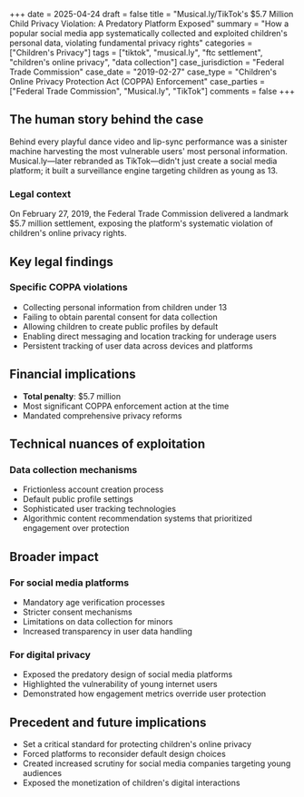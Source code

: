 +++
date = 2025-04-24
draft = false
title = "Musical.ly/TikTok's $5.7 Million Child Privacy Violation: A Predatory Platform Exposed"
summary = "How a popular social media app systematically collected and exploited children's personal data, violating fundamental privacy rights"
categories = ["Children's Privacy"]
tags = ["tiktok", "musical.ly", "ftc settlement", "children's online privacy", "data collection"]
case_jurisdiction = "Federal Trade Commission"
case_date = "2019-02-27"
case_type = "Children's Online Privacy Protection Act (COPPA) Enforcement"
case_parties = ["Federal Trade Commission", "Musical.ly", "TikTok"]
comments = false
+++

## The human story behind the case

Behind every playful dance video and lip-sync performance was a sinister machine harvesting the most vulnerable users' most personal information. Musical.ly—later rebranded as TikTok—didn't just create a social media platform; it built a surveillance engine targeting children as young as 13.

### Legal context

On February 27, 2019, the Federal Trade Commission delivered a landmark $5.7 million settlement, exposing the platform's systematic violation of children's online privacy rights.

## Key legal findings

### Specific COPPA violations
- Collecting personal information from children under 13
- Failing to obtain parental consent for data collection
- Allowing children to create public profiles by default
- Enabling direct messaging and location tracking for underage users
- Persistent tracking of user data across devices and platforms

## Financial implications
- **Total penalty**: $5.7 million
- Most significant COPPA enforcement action at the time
- Mandated comprehensive privacy reforms

## Technical nuances of exploitation

### Data collection mechanisms
- Frictionless account creation process
- Default public profile settings
- Sophisticated user tracking technologies
- Algorithmic content recommendation systems that prioritized engagement over protection

## Broader impact

### For social media platforms
- Mandatory age verification processes
- Stricter consent mechanisms
- Limitations on data collection for minors
- Increased transparency in user data handling

### For digital privacy
- Exposed the predatory design of social media platforms
- Highlighted the vulnerability of young internet users
- Demonstrated how engagement metrics override user protection

## Precedent and future implications
- Set a critical standard for protecting children's online privacy
- Forced platforms to reconsider default design choices
- Created increased scrutiny for social media companies targeting young audiences
- Exposed the monetization of children's digital interactions